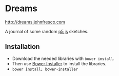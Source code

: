 Dreams
======

http://dreams.johnfresco.com

A journal of some random [p5.js](https://p5js.org) sketches.

Installation
------------

* Download the needed libraries with `bower install`.
* Then use [Bower Installer](https://github.com/blittle/bower-installer) to install the libraries.
* `bower install; bower-installer`
